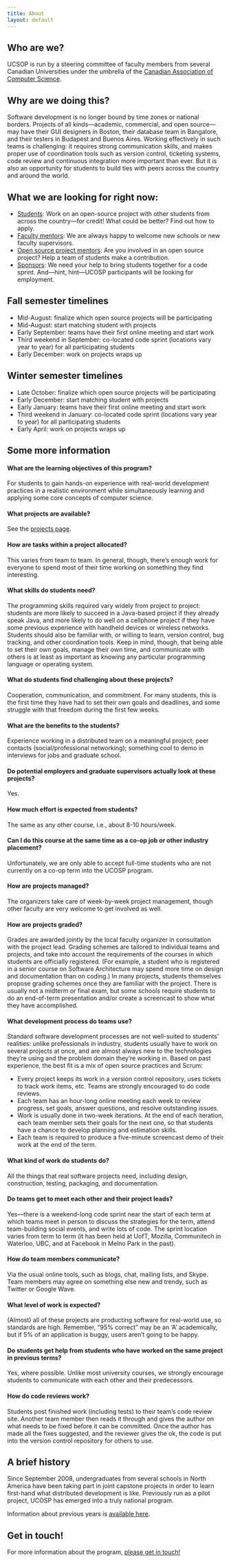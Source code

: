 ```yaml
---
title: About
layout: default
---
```

## Who are we?
UCSOP is run by a steering committee of faculty members from several Canadian Universities under the umbrella of the [Canadian Association of Computer Science](http://cacsaic.org).

## Why are we doing this?

Software development is no longer bound by time zones or national borders. Projects of all kinds—academic, commercial, and open source—may have their GUI designers in Boston, their database team in Bangalore, and their testers in Budapest and Buenos Aires. Working effectively in such teams is challenging: it requires strong communication skills, and makes proper use of coordination tools such as version control, ticketing systems, code review and continuous integration more important than ever. But it is also an opportunity for students to build ties with peers across the country and around the world.

## What we are looking for right now:

  * [Students](http://ucosp.ca/for-students.html): Work on an open-source project with other students from across the country—for credit! What could be better? Find out how to apply.
  * [Faculty mentors](http://ucosp.ca/for-faculty.html): We are always happy to welcome new schools or new faculty supervisors.
  * [Open source project mentors](http://ucosp.ca/for-open-source.html): Are you involved in an open source project? Help a team of students make a contribution.
  * [Sponsors](http://ucosp.ca/for-sponsors.html): We need your help to bring students together for a code sprint. And—hint, hint—UCOSP participants will be looking for employment.

## Fall semester timelines

  * Mid-August: finalize which open source projects will be participating
  * Mid-August: start matching student with projects
  * Early September: teams have their first online meeting and start work
  * Third weekend in September: co-located code sprint (locations vary year to year) for all participating students
  * Early December: work on projects wraps up

## Winter semester timelines

  * Late October: finalize which open source projects will be participating
  * Early December: start matching student with projects
  * Early January: teams have their first online meeting and start work
  * Third weekend in January: co-located code sprint (locations vary year to year) for all participating students
  * Early April: work on projects wraps up


## Some more information

#### What are the learning objectives of this program?

For students to gain hands-on experience with real-world development practices in a realistic environment while simultaneously learning and applying some core concepts of computer science.

#### What projects are available?

See the [projects page](http://ucosp.ca/projects).

#### How are tasks within a project allocated?

This varies from team to team. In general, though, there’s enough work for everyone to spend most of their time working on something they find interesting.

#### What skills do students need?

The programming skills required vary widely from project to project: students are more likely to succeed in a Java-based project if they already speak Java, and more likely to do well on a cellphone project if they have some previous experience with handheld devices or wireless networks. Students should also be familiar with, or willing to learn, version control, bug tracking, and other coordination tools. Keep in mind, though, that being able to set their own goals, manage their own time, and communicate with others is at least as important as knowing any particular programming language or operating system.

#### What do students find challenging about these projects?

Cooperation, communication, and commitment. For many students, this is the first time they have had to set their own goals and deadlines, and some struggle with that freedom during the first few weeks.

#### What are the benefits to the students?

Experience working in a distributed team on a meaningful project; peer contacts (social/professional networking); something cool to demo in interviews for jobs and graduate school.

#### Do potential employers and graduate supervisors actually look at these projects?

Yes.

#### How much effort is expected from students?

The same as any other course, i.e., about 8-10 hours/week.

#### Can I do this course at the same time as a co-op job or other industry placement?

Unfortunately, we are only able to accept full-time students who are not currently on a co-op term into the UCOSP program.

#### How are projects managed?

The organizers take care of week-by-week project management, though other faculty are very welcome to get involved as well.

#### How are projects graded?

Grades are awarded jointly by the local faculty organizer in consultation with the project lead. Grading schemes are tailored to individual teams and projects, and take into account the requirements of the courses in which students are officially registered. (For example, a student who is registered in a senior course on Software Architecture may spend more time on design and documentation than on coding.) In many projects, students themselves propose grading schemes once they are familiar with the project. There is usually not a midterm or final exam, but some schools require students to do an end-of-term presentation and/or create a screencast to show what they have accomplished.

#### What development process do teams use?

Standard software development processes are not well-suited to students’ realities: unlike professionals in industry, students usually have to work on several projects at once, and are almost always new to the technologies they’re using and the problem domain they’re working in. Based on past experience, the best fit is a mix of open source practices and Scrum:

  * Every project keeps its work in a version control repository, uses tickets to track work items, etc. Teams are strongly encouraged to do code reviews.
  * Each team has an hour-long online meeting each week to review progress, set goals, answer questions, and resolve outstanding issues.
  * Work is usually done in two-week iterations. At the end of each iteration, each team member sets their goals for the next one, so that students have a chance to develop planning and estimation skills.
  * Each team is required to produce a five-minute screencast demo of their work at the end of the term.

#### What kind of work do students do?

All the things that real software projects need, including design, construction, testing, packaging, and documentation.

#### Do teams get to meet each other and their project leads?

Yes—there is a weekend-long code sprint near the start of each term at which teams meet in person to discuss the strategies for the term, attend team-building social events, and write lots of code. The sprint location varies from term to term (it has been held at UofT, Mozilla, Communitech in Waterloo, UBC, and at Facebook in Melno Park in the past).

#### How do team members communicate?

Via the usual online tools, such as blogs, chat, mailing lists, and Skype. Team members may agree on something else new and trendy, such as Twitter or Google Wave.

#### What level of work is expected?

(Almost) all of these projects are producting software for real-world use, so standards are high. Remember, “95% correct” may be an ‘A’ academically, but if 5% of an application is buggy, users aren’t going to be happy.

#### Do students get help from students who have worked on the same project in previous terms?

Yes, where possible. Unlike most university courses, we strongly encourage students to communicate with each other and their predecessors.

#### How do code reviews work?

Students post finished work (including tests) to their team’s code review site. Another team member then reads it through and gives the author on what needs to be fixed before it can be committed. Once the author has made all the fixes suggested, and the reviewer gives the ok, the code is put into the version control repository for others to use.

## A brief history

Since September 2008, undergraduates from several schools in North America have been taking part in joint capstone projects in order to learn first-hand what distributed development is like. Previously run as a pilot project, UCOSP has emerged into a truly national program.

Information about previous years is [available here]({{site-url}}/historical-participation.html).

## Get in touch!

For more information about the program, [please get in touch!](mailto:info@ucosp.ca)
